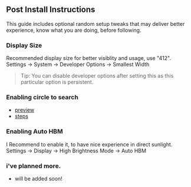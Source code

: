## Post Install Instructions
This guide includes optional random setup tweaks that may deliver better experience, know what you are doing, before following.

### Display Size
Recommended display size for better visiblity and usage, use "412".  
Settings -> System -> Developer Options -> Smallest Width  
> Tip: You can disable developer options after setting this as this particular option is persistent.

### Enabling circle to search
- [preview](https://t.me/PocoF4Discussion/626283)
- [steps](https://t.me/quickportal/1948)

### Enabling Auto HBM
I Recommend to enable it, to have nice experience in direct sunlight.  
Settings -> Display -> High Brightness Mode -> Auto HBM


### i've planned more.
- will be added soon!

